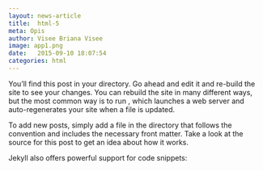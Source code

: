 ```yaml
---
layout: news-article
title:  html-5
meta: Opis
author: Visee Briana Visee
image: app1.png
date:   2015-09-10 18:07:54
categories: html
---
```

You’ll find this post in your  directory. Go ahead and edit it and re-build the site to see your changes. You can rebuild the site in many different ways, but the most common way is to run , which launches a web server and auto-regenerates your site when a file is updated.

To add new posts, simply add a file in the directory that follows the convention  and includes the necessary front matter. Take a look at the source for this post to get an idea about how it works.

Jekyll also offers powerful support for code snippets:

